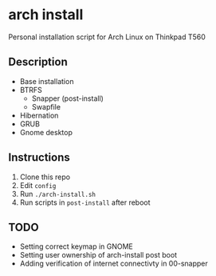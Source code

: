 # arch install

Personal installation script for Arch Linux on Thinkpad T560 

## Description

* Base installation
* BTRFS
  - Snapper (post-install)
  - Swapfile
* Hibernation
* GRUB
* Gnome desktop 

## Instructions

1. Clone this repo
2. Edit `config`
3. Run `./arch-install.sh`
4. Run scripts in `post-install` after reboot

## TODO

* Setting correct keymap in GNOME
* Setting user ownership of arch-install post boot
* Adding verification of internet connectivty in 00-snapper 
